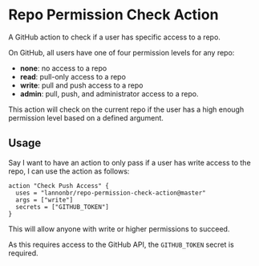 # Repo Permission Check Action

A GitHub action to check if a user has specific access to a repo.

On GitHub, all users have one of four permission levels for any repo:

- **none**: no access to a repo
- **read**: pull-only access to a repo
- **write**: pull and push access to a repo
- **admin**: pull, push, and administrator access to a repo.

This action will check on the current repo if the user has a high enough permission level based on a defined argument.

## Usage

Say I want to have an action to only pass if a user has write access to the repo, I can use the action as follows:

```workflow
action "Check Push Access" {
  uses = "lannonbr/repo-permission-check-action@master"
  args = ["write"]
  secrets = ["GITHUB_TOKEN"]
}
```

This will allow anyone with write or higher permissions to succeed.

As this requires access to the GitHub API, the `GITHUB_TOKEN` secret is required.
